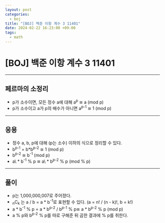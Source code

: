 ```yaml
---
layout: post
categories:
  - boj
title: "[BOJ] 백준 이항 계수 3 11401"
date: 2024-02-22 16:23:00 +09:00
tags:
  - math
---
```

# [BOJ] 백준 이항 계수 3 11401

<!-- >[백준 11401. 이항 계수3]()의 풀이이다. -->

---

## 페르마의 소정리
- p가 소수이면, 모든 정수 a에 대해 a<sup>p</sup> ≅ a (mod p)
- p가 소수이고 a가 p의 배수가 아니면 a<sup>p-1</sup> ≅ 1 (mod p)

---

## 응용
- 정수 a, b, p에 대해 (p는 소수) 이하의 식으로 정리할 수 있다.
- b<sup>p-1</sup> = b\*b<sup>p-2</sup> ≅ 1 (mod p)
- b<sup>p-2</sup> ≅ b<sup>-1</sup> (mod p)
- a\ * b<sup>-1</sup> % p ≅ a\ * b<sup>p-2</sup>  % p (mod % p)

---

## 풀이
- p는 1,000,000,007로 주어졌다.
- <sub>n</sub>C<sub>k</sub> 는 a / b = a \* b<sup>-1</sup>로 표현할 수 있다. (a = n! / (n - k)!, b = k!)
- a \* b<sup>-1</sup> % p = a \* b<sup>p-2</sup> / b<sup>p-1</sup> % p≅ a \* b<sup>p-2</sup>  % p (mod p)
- a % p와 b<sup>p-2</sup>  % p를 따로 구해준 뒤 곱한 결과에 % p를 취한다.
